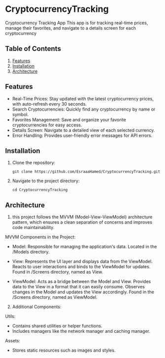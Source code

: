 # CryptocurrencyTracking
Cryptocurrency Tracking App
This app is for tracking real-time prices, manage their favorites, and navigate to a details screen for each cryptocurrency

## Table of Contents
1. [Features](#features)
2. [Installation](#installation)
3. [Architecture](#Architecture)


## Features
- Real-Time Prices: Stay updated with the latest cryptocurrency prices, with auto-refresh every 30 seconds.
- Search Cryptocurrencies: Quickly find any cryptocurrency by name or symbol.
- Favorites Management: Save and organize your favorite cryptocurrencies for easy access.
- Details Screen: Navigate to a detailed view of each selected currency.
- Error Handling: Provides user-friendly error messages for API errors.

## Installation
1. Clone the repository:
   ```
   git clone https://github.com/EsraaaHamed/CryptocurrencyTracking.git
   ```
2. Navigate to the project directory:
   ```
   cd CryptocurrencyTracking
   ```
## Architecture

1. this project follows the MVVM (Model-View-ViewModel) architecture pattern, which ensures a clean separation of concerns and improves code maintainability.

MVVM Components in the Project:
- Model:
Responsible for managing the application's data.
Located in the /Models directory.

- View:
Represents the UI layer and displays data from the ViewModel.
Reacts to user interactions and binds to the ViewModel for updates.
Found in /Screens directory, named as <ScreenName>View.

- ViewModel:
Acts as a bridge between the Model and View.
Provides data to the View in a format that it can easily consume.
Observes changes in the Model and updates the View accordingly.
Found in the /Screens directory, named as <ScreenName>ViewModel.

2. Additional Components:

Utils:
- Contains shared utilities or helper functions.
- Includes managers like the network manager and caching manager.

Assets: 
- Stores static resources such as images and styles.

 
